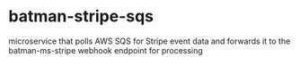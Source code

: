 # batman-stripe-sqs
microservice that polls AWS SQS for Stripe event data and forwards it to the batman-ms-stripe webhook endpoint for processing
